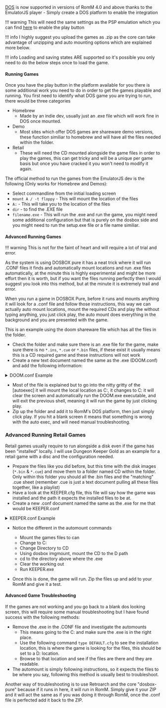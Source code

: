 [DOS](https://github.com/schellingb/dosbox-pure) is now supported in versions of RomM 4.0 and above thanks to the EmulatorJS player - Simply create a DOS platform to enable the integration

<!-- prettier-ignore -->
!!! warning
    This will need the same settings as the PSP emulation which you can find [here](https://docs.romm.app/latest/Platforms-and-Players/EmulatorJS-Player/) to enable the play button
	
!!! info 
    I highly suggest you upload the games as .zip as the core can take advantage of unzipping and auto mounting options which are explained more below.

!!! info 
    Loading and saving states ARE supported so it's possible you only need to do the below steps once to load the game. 


#### Running Games 

Once you have the play button in the platform available for you there is some additional work you need to do in order to get the games playable and running. You first need to identify what DOS game you are trying to run, there would be three categories 

- Homebrew
  - Made by an indie dev, usually just an .exe file which will work fine in DOS once mounted.
- Demo
  - Most sites which offer DOS games are shareware demo versions, these function similiar to homebrew and will have all the files needed within the folder.
- Retail
  - These will need the CD mounted alongside the game files in order to play the games, this can get tricky and will be a unique per game basis but once you have cracked it you won't need to modify it again.
  
The official method to run the games from the EmulatorJS dev is the following (Only works for Homebrew and Demos):

- Select commandline from the initial loading screen
- `mount A / -t floppy` - This will mount the location of the files 
- `A:` - This will take you to the location of the files
- `dir` - to find the .EXE file 
- `filename.exe` - This will run the .exe and run the game, you might need some additional configuration but that is purely on the dosbox side and you might need to run the setup.exe file or a file name similiar. 


  
  
#### Advanced Running Games 

!!! warning
    This is not for the faint of heart and will require a lot of trial and error.

As the system is using DOSBOX pure it has a neat trick where it will run .CONF files it finds and automatically mount locations and run .exe files automatically, at the minute this is highly experimental and might be more effort then it is worth, but if you want the files running perfectly then I would suggest you look into this method, but at the minute it is extremely trail and error. 

When you run a game in DOSBOX Pure, before it runs and mounts anything it will look for a .conf file and follow those instructions, this way we can actually auto mount locations, mount the required CDs and play the without typing anything, you just click play, the auto mount does everything in the background and you are presented with the game. 


This is an example using the doom shareware file which has all the files in the folder.

- Check the folder and make sure there is an .exe file for the game, make sure there is no `*.ins`, `*.cue` or `*.bin` files, if these exist it usually means this is a CD required game and these instructions will not work 
- Create a new text document named the same as the .exe (DOOM.conf) and add the following information:

<details>

<summary>DOOM.conf Example</summary>

``` shell
# This is the configurationfile for DOSBox 0.74. (Please use the latest version of DOSBox)
# Lines starting with a # are commentlines and are ignored by DOSBox.
# They are used to (briefly) document the effect of each option.

[sdl]
#       fullscreen: Start dosbox directly in fullscreen. (Press ALT-Enter to go back)
#       fulldouble: Use double buffering in fullscreen. It can reduce screen flickering, but it can also result in a slow DOSBox.
#   fullresolution: What resolution to use for fullscreen: original or fixed size (e.g. 1024x768).
#                     Using your monitor's native resolution with aspect=true might give the best results.
#                     If you end up with small window on a large screen, try an output different from surface.
# windowresolution: Scale the window to this size IF the output device supports hardware scaling.
#                     (output=surface does not!)
#           output: What video system to use for output.
#                   Possible values: surface, overlay, opengl, openglnb, ddraw.
#         autolock: Mouse will automatically lock, if you click on the screen. (Press CTRL-F10 to unlock)
#      sensitivity: Mouse sensitivity.
#      waitonerror: Wait before closing the console if dosbox has an error.
#         priority: Priority levels for dosbox. Second entry behind the comma is for when dosbox is not focused/minimized.
#                     pause is only valid for the second entry.
#                   Possible values: lowest, lower, normal, higher, highest, pause.
#       mapperfile: File used to load/save the key/event mappings from. Resetmapper only works with the defaul value.
#     usescancodes: Avoid usage of symkeys, might not work on all operating systems.

fullscreen=TRUE
fulldouble=false
fullresolution=Fixed
windowresolution=1280x800
output=direct3d
autolock=true
sensitivity=100
waitonerror=true
priority=higher,normal
mapperfile=mapper-0.74.map
usescancodes=true

[dosbox]
# language: Select another language file.
#  machine: The type of machine tries to emulate.
#           Possible values: hercules, cga, tandy, pcjr, ega, vgaonly, svga_s3, svga_et3000, svga_et4000, svga_paradise, vesa_nolfb, vesa_oldvbe.
# captures: Directory where things like wave, midi, screenshot get captured.
#  memsize: Amount of memory DOSBox has in megabytes.
#             This value is best left at its default to avoid problems with some games,
#             though few games might require a higher value.
#             There is generally no speed advantage when raising this value.

language=
machine=svga_s3
captures=.\Captures\
memsize=16

[render]
# frameskip: How many frames DOSBox skips before drawing one.
#    aspect: Do aspect correction, if your output method doesn't support scaling this can slow things down!.
#    scaler: Scaler used to enlarge/enhance low resolution modes.
#              If 'forced' is appended, then the scaler will be used even if the result might not be desired.
#            Possible values: none, normal2x, normal3x, advmame2x, advmame3x, advinterp2x, advinterp3x, hq2x, hq3x, 2xsai, super2xsai, supereagle, tv2x, tv3x, rgb2x, rgb3x, scan2x, scan3x.

frameskip=0
aspect=false
scaler=normal3x

[cpu]
#      core: CPU Core used in emulation. auto will switch to dynamic if available and appropriate.
#            Possible values: auto, dynamic, normal, simple.
#   cputype: CPU Type used in emulation. auto is the fastest choice.
#            Possible values: auto, 386, 386_slow, 486_slow, pentium_slow, 386_prefetch.
#    cycles: Amount of instructions DOSBox tries to emulate each millisecond.
#            Setting this value too high results in sound dropouts and lags.
#            Cycles can be set in 3 ways:
#              'auto'          tries to guess what a game needs.
#                              It usually works, but can fail for certain games.
#              'fixed #number' will set a fixed amount of cycles. This is what you usually need if 'auto' fails.
#                              (Example: fixed 4000).
#              'max'           will allocate as much cycles as your computer is able to handle.
#
#            Possible values: auto, fixed, max.
#   cycleup: Amount of cycles to decrease/increase with keycombo.(CTRL-F11/CTRL-F12)
# cycledown: Setting it lower than 100 will be a percentage.

core=auto
cputype=auto
cycles=max
cycleup=10
cycledown=20

[mixer]
#   nosound: Enable silent mode, sound is still emulated though.
#      rate: Mixer sample rate, setting any device's rate higher than this will probably lower their sound quality.
#            Possible values: 44100, 48000, 32000, 22050, 16000, 11025, 8000, 49716.
# blocksize: Mixer block size, larger blocks might help sound stuttering but sound will also be more lagged.
#            Possible values: 1024, 2048, 4096, 8192, 512, 256.
# prebuffer: How many milliseconds of data to keep on top of the blocksize.

nosound=false
rate=22050
blocksize=2048
prebuffer=10

[midi]
#     mpu401: Type of MPU-401 to emulate.
#             Possible values: intelligent, uart, none.
# mididevice: Device that will receive the MIDI data from MPU-401.
#             Possible values: default, win32, alsa, oss, coreaudio, coremidi, none.
# midiconfig: Special configuration options for the device driver. This is usually the id of the device you want to use.
#               See the README/Manual for more details.

mpu401=intelligent
mididevice=default
midiconfig=

[sblaster]
#  sbtype: Type of Soundblaster to emulate. gb is Gameblaster.
#          Possible values: sb1, sb2, sbpro1, sbpro2, sb16, gb, none.
#  sbbase: The IO address of the soundblaster.
#          Possible values: 220, 240, 260, 280, 2a0, 2c0, 2e0, 300.
#     irq: The IRQ number of the soundblaster.
#          Possible values: 7, 5, 3, 9, 10, 11, 12.
#     dma: The DMA number of the soundblaster.
#          Possible values: 1, 5, 0, 3, 6, 7.
#    hdma: The High DMA number of the soundblaster.
#          Possible values: 1, 5, 0, 3, 6, 7.
# sbmixer: Allow the soundblaster mixer to modify the DOSBox mixer.
# oplmode: Type of OPL emulation. On 'auto' the mode is determined by sblaster type. All OPL modes are Adlib-compatible, except for 'cms'.
#          Possible values: auto, cms, opl2, dualopl2, opl3, none.
#  oplemu: Provider for the OPL emulation. compat might provide better quality (see oplrate as well).
#          Possible values: default, compat, fast.
# oplrate: Sample rate of OPL music emulation. Use 49716 for highest quality (set the mixer rate accordingly).
#          Possible values: 44100, 49716, 48000, 32000, 22050, 16000, 11025, 8000.

sbtype=sb16
sbbase=220
irq=7
dma=1
hdma=5
sbmixer=true
oplmode=auto
oplemu=default
oplrate=44100

[gus]
#      gus: Enable the Gravis Ultrasound emulation.
#  gusrate: Sample rate of Ultrasound emulation.
#           Possible values: 44100, 48000, 32000, 22050, 16000, 11025, 8000, 49716.
#  gusbase: The IO base address of the Gravis Ultrasound.
#           Possible values: 240, 220, 260, 280, 2a0, 2c0, 2e0, 300.
#   gusirq: The IRQ number of the Gravis Ultrasound.
#           Possible values: 5, 3, 7, 9, 10, 11, 12.
#   gusdma: The DMA channel of the Gravis Ultrasound.
#           Possible values: 3, 0, 1, 5, 6, 7.
# ultradir: Path to Ultrasound directory. In this directory
#           there should be a MIDI directory that contains
#           the patch files for GUS playback. Patch sets used
#           with Timidity should work fine.

gus=false
gusrate=44100
gusbase=240
gusirq=5
gusdma=3
ultradir=C:\ULTRASND

[speaker]
# pcspeaker: Enable PC-Speaker emulation.
#    pcrate: Sample rate of the PC-Speaker sound generation.
#            Possible values: 44100, 48000, 32000, 22050, 16000, 11025, 8000, 49716.
#     tandy: Enable Tandy Sound System emulation. For 'auto', emulation is present only if machine is set to 'tandy'.
#            Possible values: auto, on, off.
# tandyrate: Sample rate of the Tandy 3-Voice generation.
#            Possible values: 44100, 48000, 32000, 22050, 16000, 11025, 8000, 49716.
#    disney: Enable Disney Sound Source emulation. (Covox Voice Master and Speech Thing compatible).

pcspeaker=true
pcrate=44100
tandy=auto
tandyrate=44100
disney=true

[joystick]
# joysticktype: Type of joystick to emulate: auto (default), none,
#               2axis (supports two joysticks),
#               4axis (supports one joystick, first joystick used),
#               4axis_2 (supports one joystick, second joystick used),
#               fcs (Thrustmaster), ch (CH Flightstick).
#               none disables joystick emulation.
#               auto chooses emulation depending on real joystick(s).
#               (Remember to reset dosbox's mapperfile if you saved it earlier)
#               Possible values: auto, 2axis, 4axis, 4axis_2, fcs, ch, none.
#        timed: enable timed intervals for axis. Experiment with this option, if your joystick drifts (away).
#     autofire: continuously fires as long as you keep the button pressed.
#       swap34: swap the 3rd and the 4th axis. can be useful for certain joysticks.
#   buttonwrap: enable button wrapping at the number of emulated buttons.

joysticktype=fcs
timed=true
autofire=false
swap34=false
buttonwrap=false

[serial]
# serial1: set type of device connected to com port.
#          Can be disabled, dummy, modem, nullmodem, directserial.
#          Additional parameters must be in the same line in the form of
#          parameter:value. Parameter for all types is irq (optional).
#          for directserial: realport (required), rxdelay (optional).
#                           (realport:COM1 realport:ttyS0).
#          for modem: listenport (optional).
#          for nullmodem: server, rxdelay, txdelay, telnet, usedtr,
#                         transparent, port, inhsocket (all optional).
#          Example: serial1=modem listenport:5000
#          Possible values: dummy, disabled, modem, nullmodem, directserial.
# serial2: see serial1
#          Possible values: dummy, disabled, modem, nullmodem, directserial.
# serial3: see serial1
#          Possible values: dummy, disabled, modem, nullmodem, directserial.
# serial4: see serial1
#          Possible values: dummy, disabled, modem, nullmodem, directserial.

serial1=dummy
serial2=dummy
serial3=disabled
serial4=disabled

[dos]
#            xms: Enable XMS support.
#            ems: Enable EMS support.
#            umb: Enable UMB support.
# keyboardlayout: Language code of the keyboard layout (or none).

xms=true
ems=true
umb=true
keyboardlayout=auto

[ipx]
# ipx: Enable ipx over UDP/IP emulation.

ipx=false

[autoexec]
# Lines in this section will be run at startup.
# You can put your MOUNT lines here.

@echo off
Mount C ".."
C:
cls
DOOM.exe
:exit
exit
```
</details>

- Most of the file is explained but to go into the nitty gritty of the [autoexec] it will mount the local location as C:, it changes to C: it will clear the screen and automatically run the DOOM.exe executable, and will exit the previous shell, meaning it will run the game by just clicking play. 
- Zip up the folder and add it to RomM's DOS platform, then just simply click play. If you hit a blank screen it means that something is wrong with the auto exec, and will need manual troubleshooting. 

### Advanced Running Retail Games 

Retail games usually require to run alongside a disk even if the game has been "installed" locally. I will use Dungeon Keeper Gold as an example for a retail game with a disc and the configuration needed. 

- Prepare the files like you did before, but this time with the disk images (`*.bin` & `*.cue`) and move them to a folder named CD within the folder. Only within this folder you should all the .bin files and the "matching" .cue sheet (remember .cue is just a text document pulling all these files together, like a playlist) 
- Have a look at the KEEPER.cfg file, this file will say how the game was installed and the path it expects the installed files to be at. 
- Create a new .conf document named the same as the .exe for me that would be KEEPER.conf 



<details>

<summary>KEEPER.conf Example</summary>

``` shell
# This is the configurationfile for DOSBox 0.74. (Please use the latest version of DOSBox)
# Lines starting with a # are commentlines and are ignored by DOSBox.
# They are used to (briefly) document the effect of each option.

[sdl]
#       fullscreen: Start dosbox directly in fullscreen. (Press ALT-Enter to go back)
#       fulldouble: Use double buffering in fullscreen. It can reduce screen flickering, but it can also result in a slow DOSBox.
#   fullresolution: What resolution to use for fullscreen: original or fixed size (e.g. 1024x768).
#                     Using your monitor's native resolution with aspect=true might give the best results.
#                     If you end up with small window on a large screen, try an output different from surface.
# windowresolution: Scale the window to this size IF the output device supports hardware scaling.
#                     (output=surface does not!)
#           output: What video system to use for output.
#                   Possible values: surface, overlay, opengl, openglnb, ddraw.
#         autolock: Mouse will automatically lock, if you click on the screen. (Press CTRL-F10 to unlock)
#      sensitivity: Mouse sensitivity.
#      waitonerror: Wait before closing the console if dosbox has an error.
#         priority: Priority levels for dosbox. Second entry behind the comma is for when dosbox is not focused/minimized.
#                     pause is only valid for the second entry.
#                   Possible values: lowest, lower, normal, higher, highest, pause.
#       mapperfile: File used to load/save the key/event mappings from. Resetmapper only works with the defaul value.
#     usescancodes: Avoid usage of symkeys, might not work on all operating systems.

fullscreen=TRUE
fulldouble=false
fullresolution=Fixed
windowresolution=1280x800
output=direct3d
autolock=true
sensitivity=100
waitonerror=true
priority=higher,normal
mapperfile=mapper-0.74.map
usescancodes=true

[dosbox]
# language: Select another language file.
#  machine: The type of machine tries to emulate.
#           Possible values: hercules, cga, tandy, pcjr, ega, vgaonly, svga_s3, svga_et3000, svga_et4000, svga_paradise, vesa_nolfb, vesa_oldvbe.
# captures: Directory where things like wave, midi, screenshot get captured.
#  memsize: Amount of memory DOSBox has in megabytes.
#             This value is best left at its default to avoid problems with some games,
#             though few games might require a higher value.
#             There is generally no speed advantage when raising this value.

language=
machine=svga_s3
captures=.\Captures\
memsize=16

[render]
# frameskip: How many frames DOSBox skips before drawing one.
#    aspect: Do aspect correction, if your output method doesn't support scaling this can slow things down!.
#    scaler: Scaler used to enlarge/enhance low resolution modes.
#              If 'forced' is appended, then the scaler will be used even if the result might not be desired.
#            Possible values: none, normal2x, normal3x, advmame2x, advmame3x, advinterp2x, advinterp3x, hq2x, hq3x, 2xsai, super2xsai, supereagle, tv2x, tv3x, rgb2x, rgb3x, scan2x, scan3x.

frameskip=0
aspect=false
scaler=normal3x

[cpu]
#      core: CPU Core used in emulation. auto will switch to dynamic if available and appropriate.
#            Possible values: auto, dynamic, normal, simple.
#   cputype: CPU Type used in emulation. auto is the fastest choice.
#            Possible values: auto, 386, 386_slow, 486_slow, pentium_slow, 386_prefetch.
#    cycles: Amount of instructions DOSBox tries to emulate each millisecond.
#            Setting this value too high results in sound dropouts and lags.
#            Cycles can be set in 3 ways:
#              'auto'          tries to guess what a game needs.
#                              It usually works, but can fail for certain games.
#              'fixed #number' will set a fixed amount of cycles. This is what you usually need if 'auto' fails.
#                              (Example: fixed 4000).
#              'max'           will allocate as much cycles as your computer is able to handle.
#
#            Possible values: auto, fixed, max.
#   cycleup: Amount of cycles to decrease/increase with keycombo.(CTRL-F11/CTRL-F12)
# cycledown: Setting it lower than 100 will be a percentage.

core=auto
cputype=auto
cycles=max
cycleup=10
cycledown=20

[mixer]
#   nosound: Enable silent mode, sound is still emulated though.
#      rate: Mixer sample rate, setting any device's rate higher than this will probably lower their sound quality.
#            Possible values: 44100, 48000, 32000, 22050, 16000, 11025, 8000, 49716.
# blocksize: Mixer block size, larger blocks might help sound stuttering but sound will also be more lagged.
#            Possible values: 1024, 2048, 4096, 8192, 512, 256.
# prebuffer: How many milliseconds of data to keep on top of the blocksize.

nosound=false
rate=22050
blocksize=2048
prebuffer=10

[midi]
#     mpu401: Type of MPU-401 to emulate.
#             Possible values: intelligent, uart, none.
# mididevice: Device that will receive the MIDI data from MPU-401.
#             Possible values: default, win32, alsa, oss, coreaudio, coremidi, none.
# midiconfig: Special configuration options for the device driver. This is usually the id of the device you want to use.
#               See the README/Manual for more details.

mpu401=intelligent
mididevice=default
midiconfig=

[sblaster]
#  sbtype: Type of Soundblaster to emulate. gb is Gameblaster.
#          Possible values: sb1, sb2, sbpro1, sbpro2, sb16, gb, none.
#  sbbase: The IO address of the soundblaster.
#          Possible values: 220, 240, 260, 280, 2a0, 2c0, 2e0, 300.
#     irq: The IRQ number of the soundblaster.
#          Possible values: 7, 5, 3, 9, 10, 11, 12.
#     dma: The DMA number of the soundblaster.
#          Possible values: 1, 5, 0, 3, 6, 7.
#    hdma: The High DMA number of the soundblaster.
#          Possible values: 1, 5, 0, 3, 6, 7.
# sbmixer: Allow the soundblaster mixer to modify the DOSBox mixer.
# oplmode: Type of OPL emulation. On 'auto' the mode is determined by sblaster type. All OPL modes are Adlib-compatible, except for 'cms'.
#          Possible values: auto, cms, opl2, dualopl2, opl3, none.
#  oplemu: Provider for the OPL emulation. compat might provide better quality (see oplrate as well).
#          Possible values: default, compat, fast.
# oplrate: Sample rate of OPL music emulation. Use 49716 for highest quality (set the mixer rate accordingly).
#          Possible values: 44100, 49716, 48000, 32000, 22050, 16000, 11025, 8000.

sbtype=sb16
sbbase=220
irq=7
dma=1
hdma=5
sbmixer=true
oplmode=auto
oplemu=default
oplrate=44100

[gus]
#      gus: Enable the Gravis Ultrasound emulation.
#  gusrate: Sample rate of Ultrasound emulation.
#           Possible values: 44100, 48000, 32000, 22050, 16000, 11025, 8000, 49716.
#  gusbase: The IO base address of the Gravis Ultrasound.
#           Possible values: 240, 220, 260, 280, 2a0, 2c0, 2e0, 300.
#   gusirq: The IRQ number of the Gravis Ultrasound.
#           Possible values: 5, 3, 7, 9, 10, 11, 12.
#   gusdma: The DMA channel of the Gravis Ultrasound.
#           Possible values: 3, 0, 1, 5, 6, 7.
# ultradir: Path to Ultrasound directory. In this directory
#           there should be a MIDI directory that contains
#           the patch files for GUS playback. Patch sets used
#           with Timidity should work fine.

gus=false
gusrate=44100
gusbase=240
gusirq=5
gusdma=3
ultradir=C:\ULTRASND

[speaker]
# pcspeaker: Enable PC-Speaker emulation.
#    pcrate: Sample rate of the PC-Speaker sound generation.
#            Possible values: 44100, 48000, 32000, 22050, 16000, 11025, 8000, 49716.
#     tandy: Enable Tandy Sound System emulation. For 'auto', emulation is present only if machine is set to 'tandy'.
#            Possible values: auto, on, off.
# tandyrate: Sample rate of the Tandy 3-Voice generation.
#            Possible values: 44100, 48000, 32000, 22050, 16000, 11025, 8000, 49716.
#    disney: Enable Disney Sound Source emulation. (Covox Voice Master and Speech Thing compatible).

pcspeaker=true
pcrate=44100
tandy=auto
tandyrate=44100
disney=true

[joystick]
# joysticktype: Type of joystick to emulate: auto (default), none,
#               2axis (supports two joysticks),
#               4axis (supports one joystick, first joystick used),
#               4axis_2 (supports one joystick, second joystick used),
#               fcs (Thrustmaster), ch (CH Flightstick).
#               none disables joystick emulation.
#               auto chooses emulation depending on real joystick(s).
#               (Remember to reset dosbox's mapperfile if you saved it earlier)
#               Possible values: auto, 2axis, 4axis, 4axis_2, fcs, ch, none.
#        timed: enable timed intervals for axis. Experiment with this option, if your joystick drifts (away).
#     autofire: continuously fires as long as you keep the button pressed.
#       swap34: swap the 3rd and the 4th axis. can be useful for certain joysticks.
#   buttonwrap: enable button wrapping at the number of emulated buttons.

joysticktype=fcs
timed=true
autofire=false
swap34=false
buttonwrap=false

[serial]
# serial1: set type of device connected to com port.
#          Can be disabled, dummy, modem, nullmodem, directserial.
#          Additional parameters must be in the same line in the form of
#          parameter:value. Parameter for all types is irq (optional).
#          for directserial: realport (required), rxdelay (optional).
#                           (realport:COM1 realport:ttyS0).
#          for modem: listenport (optional).
#          for nullmodem: server, rxdelay, txdelay, telnet, usedtr,
#                         transparent, port, inhsocket (all optional).
#          Example: serial1=modem listenport:5000
#          Possible values: dummy, disabled, modem, nullmodem, directserial.
# serial2: see serial1
#          Possible values: dummy, disabled, modem, nullmodem, directserial.
# serial3: see serial1
#          Possible values: dummy, disabled, modem, nullmodem, directserial.
# serial4: see serial1
#          Possible values: dummy, disabled, modem, nullmodem, directserial.

serial1=dummy
serial2=dummy
serial3=disabled
serial4=disabled

[dos]
#            xms: Enable XMS support.
#            ems: Enable EMS support.
#            umb: Enable UMB support.
# keyboardlayout: Language code of the keyboard layout (or none).

xms=true
ems=true
umb=true
keyboardlayout=auto

[ipx]
# ipx: Enable ipx over UDP/IP emulation.

ipx=false

[autoexec]
# Lines in this section will be run at startup.
# You can put your MOUNT lines here.

@echo off
Mount C ".."
C:
cd CD 
imgmount d DUNGEO~8.CUE -t iso -fs iso
cd ..
cls
KEEPER.exe
:exit
exit
```
</details>

- Notice the different in the automount commands 
  - Mount the games files to can
  - Change to C:
  - Change Directory to CD
  - Using dosbox imgmount, mount the CD to the D path 
  - cd to the directory above where the .exe 
  - Clear the working out 
  - Run KEEPER.exe 
  
- Once this is done, the game will run. Zip the files up and add to your RomM and give it a test. 




#### Advanced Game Troubleshooting 

If the games are not working and you go back to a blank dos looking screen, this will require some manual troubleshooting but I have found success with the following methods:

- Remove the .exe in the .CONF file and investigate the automounts 
  - This means going to the C: and make sure the .exe is in the right place. 
  - Use the following command `type DEFAULT.cfg` to see the installation location, this is where the game is looking for the files, this should be set to a D: location.
  - Browse to that location and see if the files are there and they are readable.
- The automount is simply following instructions, so it expects the files to be where you say, following this method is usually best to troubleshoot.


Another way of troubleshooting is to use Retroarch and the core "dosbox-pure" because if it runs in here, it will run in RomM. Simply give it your ZIP and it will act the same as if you was doing it through RomM, once the .conf file is perfected add it back to the ZIP. 
